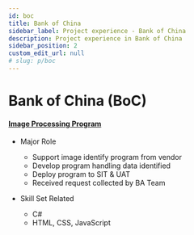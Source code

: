 ```yaml
---
id: boc
title: Bank of China
sidebar_label: Project experience - Bank of China
description: Project experience in Bank of China
sidebar_position: 2
custom_edit_url: null
# slug: p/boc
---
```


# Bank of China (BoC)

#### [Image Processing Program](#ipp)

- Major Role

  - Support image identify program from vendor
  - Develop program handling data identified
  - Deploy program to SIT & UAT
  - Received request collected by BA Team

- Skill Set Related
  - C#
  - HTML, CSS, JavaScript
